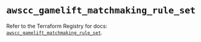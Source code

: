 # `awscc_gamelift_matchmaking_rule_set`

Refer to the Terraform Registry for docs: [`awscc_gamelift_matchmaking_rule_set`](https://registry.terraform.io/providers/hashicorp/awscc/0.70.0/docs/resources/gamelift_matchmaking_rule_set).
